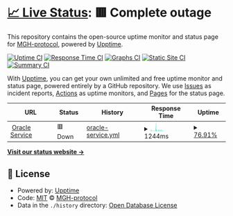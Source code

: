 # [📈 Live Status](https://MGH-protocol.github.io/status): <!--live status--> **🟥 Complete outage**

This repository contains the open-source uptime monitor and status page for [MGH-protocol](https://MGH-protocol.github.io/status), powered by [Upptime](https://github.com/upptime/upptime).

[![Uptime CI](https://github.com/MGH-protocol/status/workflows/Uptime%20CI/badge.svg)](https://github.com/MGH-protocol/status/actions?query=workflow%3A%22Uptime+CI%22)
[![Response Time CI](https://github.com/MGH-protocol/status/workflows/Response%20Time%20CI/badge.svg)](https://github.com/MGH-protocol/status/actions?query=workflow%3A%22Response+Time+CI%22)
[![Graphs CI](https://github.com/MGH-protocol/status/workflows/Graphs%20CI/badge.svg)](https://github.com/MGH-protocol/status/actions?query=workflow%3A%22Graphs+CI%22)
[![Static Site CI](https://github.com/MGH-protocol/status/workflows/Static%20Site%20CI/badge.svg)](https://github.com/MGH-protocol/status/actions?query=workflow%3A%22Static+Site+CI%22)
[![Summary CI](https://github.com/MGH-protocol/status/workflows/Summary%20CI/badge.svg)](https://github.com/MGH-protocol/status/actions?query=workflow%3A%22Summary+CI%22)

With [Upptime](https://upptime.js.org), you can get your own unlimited and free uptime monitor and status page, powered entirely by a GitHub repository. We use [Issues](https://github.com/MGH-protocol/status/issues) as incident reports, [Actions](https://github.com/MGH-protocol/status/actions) as uptime monitors, and [Pages](https://MGH-protocol.github.io/status) for the status page.

<!--start: status pages-->
<!-- This summary is generated by Upptime (https://github.com/upptime/upptime) -->
<!-- Do not edit this manually, your changes will be overwritten -->
<!-- prettier-ignore -->
| URL | Status | History | Response Time | Uptime |
| --- | ------ | ------- | ------------- | ------ |
| <img alt="" src="https://icons.duckduckgo.com/ip3/node.mgh.finance.ico" height="13"> [Oracle Service](https://node.mgh.finance/pricing?callOrPut=call&nonce=0&strike=1474130000&maturity=86400&buyer=0xda36a69F364f29F7f7Dd7348E1Cf473168F59bB9) | 🟥 Down | [oracle-service.yml](https://github.com/MGH-protocol/status/commits/HEAD/history/oracle-service.yml) | <details><summary><img alt="Response time graph" src="./graphs/oracle-service/response-time-week.png" height="20"> 1244ms</summary><br><a href="https://MGH-protocol.github.io/status/history/oracle-service"><img alt="Response time 1014" src="https://img.shields.io/endpoint?url=https%3A%2F%2Fraw.githubusercontent.com%2FMGH-protocol%2Fstatus%2FHEAD%2Fapi%2Foracle-service%2Fresponse-time.json"></a><br><a href="https://MGH-protocol.github.io/status/history/oracle-service"><img alt="24-hour response time 409" src="https://img.shields.io/endpoint?url=https%3A%2F%2Fraw.githubusercontent.com%2FMGH-protocol%2Fstatus%2FHEAD%2Fapi%2Foracle-service%2Fresponse-time-day.json"></a><br><a href="https://MGH-protocol.github.io/status/history/oracle-service"><img alt="7-day response time 1244" src="https://img.shields.io/endpoint?url=https%3A%2F%2Fraw.githubusercontent.com%2FMGH-protocol%2Fstatus%2FHEAD%2Fapi%2Foracle-service%2Fresponse-time-week.json"></a><br><a href="https://MGH-protocol.github.io/status/history/oracle-service"><img alt="30-day response time 1023" src="https://img.shields.io/endpoint?url=https%3A%2F%2Fraw.githubusercontent.com%2FMGH-protocol%2Fstatus%2FHEAD%2Fapi%2Foracle-service%2Fresponse-time-month.json"></a><br><a href="https://MGH-protocol.github.io/status/history/oracle-service"><img alt="1-year response time 1014" src="https://img.shields.io/endpoint?url=https%3A%2F%2Fraw.githubusercontent.com%2FMGH-protocol%2Fstatus%2FHEAD%2Fapi%2Foracle-service%2Fresponse-time-year.json"></a></details> | <details><summary><a href="https://MGH-protocol.github.io/status/history/oracle-service">76.91%</a></summary><a href="https://MGH-protocol.github.io/status/history/oracle-service"><img alt="All-time uptime 26.14%" src="https://img.shields.io/endpoint?url=https%3A%2F%2Fraw.githubusercontent.com%2FMGH-protocol%2Fstatus%2FHEAD%2Fapi%2Foracle-service%2Fuptime.json"></a><br><a href="https://MGH-protocol.github.io/status/history/oracle-service"><img alt="24-hour uptime 92.62%" src="https://img.shields.io/endpoint?url=https%3A%2F%2Fraw.githubusercontent.com%2FMGH-protocol%2Fstatus%2FHEAD%2Fapi%2Foracle-service%2Fuptime-day.json"></a><br><a href="https://MGH-protocol.github.io/status/history/oracle-service"><img alt="7-day uptime 76.91%" src="https://img.shields.io/endpoint?url=https%3A%2F%2Fraw.githubusercontent.com%2FMGH-protocol%2Fstatus%2FHEAD%2Fapi%2Foracle-service%2Fuptime-week.json"></a><br><a href="https://MGH-protocol.github.io/status/history/oracle-service"><img alt="30-day uptime 24.92%" src="https://img.shields.io/endpoint?url=https%3A%2F%2Fraw.githubusercontent.com%2FMGH-protocol%2Fstatus%2FHEAD%2Fapi%2Foracle-service%2Fuptime-month.json"></a><br><a href="https://MGH-protocol.github.io/status/history/oracle-service"><img alt="1-year uptime 26.14%" src="https://img.shields.io/endpoint?url=https%3A%2F%2Fraw.githubusercontent.com%2FMGH-protocol%2Fstatus%2FHEAD%2Fapi%2Foracle-service%2Fuptime-year.json"></a></details>

<!--end: status pages-->

[**Visit our status website →**](https://MGH-protocol.github.io/status)

## 📄 License

- Powered by: [Upptime](https://github.com/upptime/upptime)
- Code: [MIT](./LICENSE) © [MGH-protocol](https://MGH-protocol.github.io/status)
- Data in the `./history` directory: [Open Database License](https://opendatacommons.org/licenses/odbl/1-0/)
